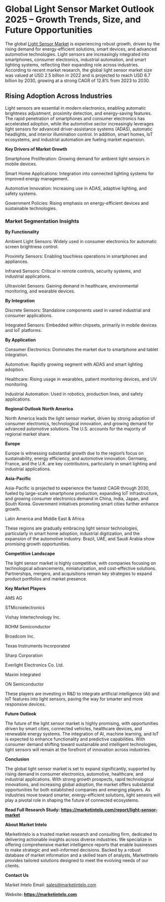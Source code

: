 # Global Light Sensor Market Outlook 2025 – Growth Trends, Size, and Future Opportunities

The global [Light Sensor Market](https://marketintelo.com/report/light-sensor-market) is experiencing robust growth, driven by the rising demand for energy-efficient solutions, smart devices, and advanced automotive technologies. Light sensors are increasingly integrated into smartphones, consumer electronics, industrial automation, and smart lighting systems, reflecting their expanding role across industries. According to recent market research, the global light sensor market size was valued at USD 2.5 billion in 2022 and is projected to reach USD 6.7 billion by 2030, growing at a strong CAGR of 12.8% from 2023 to 2030.

## Rising Adoption Across Industries

Light sensors are essential in modern electronics, enabling automatic brightness adjustment, proximity detection, and energy-saving features. The rapid penetration of smartphones and consumer electronics has accelerated adoption, while the automotive sector increasingly leverages light sensors for advanced driver-assistance systems (ADAS), automatic headlights, and interior illumination control. In addition, smart homes, IoT ecosystems, and industrial automation are fueling market expansion.

**Key Drivers of Market Growth**

Smartphone Proliferation: Growing demand for ambient light sensors in mobile devices.

Smart Home Applications: Integration into connected lighting systems for improved energy management.

Automotive Innovation: Increasing use in ADAS, adaptive lighting, and safety systems.

Government Policies: Rising emphasis on energy-efficient devices and sustainable technologies.

### Market Segmentation Insights
**By Functionality**

Ambient Light Sensors: Widely used in consumer electronics for automatic screen brightness control.

Proximity Sensors: Enabling touchless operations in smartphones and appliances.

Infrared Sensors: Critical in remote controls, security systems, and industrial applications.

Ultraviolet Sensors: Gaining demand in healthcare, environmental monitoring, and wearable devices.

**By Integration**

Discrete Sensors: Standalone components used in varied industrial and consumer applications.

Integrated Sensors: Embedded within chipsets, primarily in mobile devices and IoT platforms.

**By Application**

Consumer Electronics: Dominates the market due to smartphone and tablet integration.

Automotive: Rapidly growing segment with ADAS and smart lighting adoption.

Healthcare: Rising usage in wearables, patient monitoring devices, and UV monitoring.

Industrial Automation: Used in robotics, production lines, and safety applications.

**Regional Outlook**
**North America**

North America leads the light sensor market, driven by strong adoption of consumer electronics, technological innovation, and growing demand for advanced automotive solutions. The U.S. accounts for the majority of regional market share.

**Europe**

Europe is witnessing substantial growth due to the region’s focus on sustainability, energy efficiency, and automotive innovation. Germany, France, and the U.K. are key contributors, particularly in smart lighting and industrial applications.

**Asia-Pacific**

Asia-Pacific is projected to experience the fastest CAGR through 2030, fueled by large-scale smartphone production, expanding IoT infrastructure, and growing consumer electronics demand in China, India, Japan, and South Korea. Government initiatives promoting smart cities further enhance growth.

Latin America and Middle East & Africa

These regions are gradually embracing light sensor technologies, particularly in smart home adoption, industrial digitization, and the expansion of the automotive industry. Brazil, UAE, and Saudi Arabia show promising growth opportunities.

**Competitive Landscape**

The light sensor market is highly competitive, with companies focusing on technological advancements, miniaturization, and cost-effective solutions. Partnerships, mergers, and acquisitions remain key strategies to expand product portfolios and market presence.

**Key Market Players**

AMS AG

STMicroelectronics

Vishay Intertechnology Inc.

ROHM Semiconductor

Broadcom Inc.

Texas Instruments Incorporated

Sharp Corporation

Everlight Electronics Co. Ltd.

Maxim Integrated

ON Semiconductor

These players are investing in R&D to integrate artificial intelligence (AI) and IoT features into light sensors, paving the way for smarter and more responsive devices.

**Future Outlook**

The future of the light sensor market is highly promising, with opportunities driven by smart cities, connected vehicles, healthcare devices, and renewable energy systems. The integration of AI, machine learning, and IoT is expected to enhance functionality and predictive capabilities. With consumer demand shifting toward sustainable and intelligent technologies, light sensors will remain at the forefront of innovation across industries.

**Conclusion**

The global light sensor market is set to expand significantly, supported by rising demand in consumer electronics, automotive, healthcare, and industrial applications. With strong growth prospects, rapid technological innovations, and increasing global adoption, the market offers substantial opportunities for both established companies and emerging players. As industries move toward smarter, energy-efficient solutions, light sensors will play a pivotal role in shaping the future of connected ecosystems.

**Read Full Research Study: https://marketintelo.com/report/light-sensor-market**

**About Market Intelo**

MarketIntelo is a trusted market research and consulting firm, dedicated to delivering actionable insights across diverse industries. We specialize in offering comprehensive market intelligence reports that enable businesses to make strategic and well-informed decisions. Backed by a robust database of market information and a skilled team of analysts, MarketIntelo provides tailored solutions designed to meet the evolving needs of our clients.

**Contact Us**

Market Intelo
Email: sales@marketintelo.com

Website: **https://marketintelo.com**
